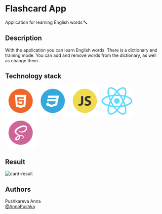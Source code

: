 # Flashcard App

Application for learning English words &#128292;

## Description

With the application you can learn English words. There is a dictionary and training mode. You can add and remove words from the dictionary, as well as change them.

## Technology stack
<p><img src="src/assets/img/HTML.png" alt="HTML" width="100rem"/>
<img src="src/assets/img/CSS.png" alt="CSS" width="100rem"/>
<img src="src/assets/img/JS.png" alt="JS" width="100rem"/>
<img src="src/assets/img/react.png" alt="react" width="100rem"/>
<img src="src/assets/img/sass.png" alt="sass" width="100rem"/>
</p>

## Result

<!-- [Сlick me](https://annapushka.github.io/bookshop/) -->
<p><img src="src/assets/img/result.gif.gif" alt="card-result"/></p>


## Authors

Pushkareva Anna<br>
[@AnnaPushka](https://github.com/annapushka)


